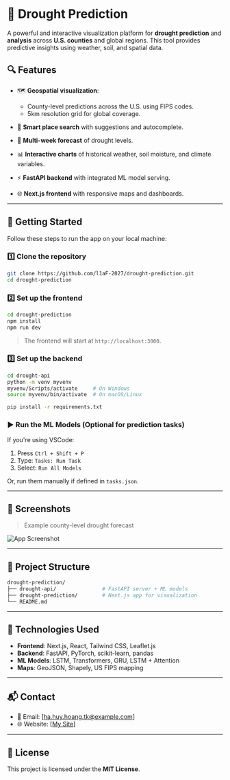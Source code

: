 # 🌵 Drought Prediction

A powerful and interactive visualization platform for **drought prediction** and **analysis** across **U.S. counties** and global regions. This tool provides predictive insights using weather, soil, and spatial data.

## 🔍 Features

* 🗺️ **Geospatial visualization**:

  * County-level predictions across the U.S. using FIPS codes.
  * 5km resolution grid for global coverage.
* 🔎 **Smart place search** with suggestions and autocomplete.
* 📆 **Multi-week forecast** of drought levels.
* 📊 **Interactive charts** of historical weather, soil moisture, and climate variables.
* ⚡ **FastAPI backend** with integrated ML model serving.
* 🌐 **Next.js frontend** with responsive maps and dashboards.

---

## 🚀 Getting Started

Follow these steps to run the app on your local machine:

### 1️⃣ Clone the repository

```bash
git clone https://github.com/l1aF-2027/drought-prediction.git
cd drought-prediction
```

### 2️⃣ Set up the **frontend**

```bash
cd drought-prediction
npm install
npm run dev
```

> The frontend will start at `http://localhost:3000`.

### 3️⃣ Set up the **backend**

```bash
cd drought-api
python -m venv myvenv
myvenv/Scripts/activate     # On Windows
source myvenv/bin/activate  # On macOS/Linux

pip install -r requirements.txt
```

### ▶️ Run the ML Models (Optional for prediction tasks)

If you're using VSCode:

1. Press `Ctrl + Shift + P`
2. Type: `Tasks: Run Task`
3. Select: `Run All Models`

Or, run them manually if defined in `tasks.json`.

---

## 📸 Screenshots

> Example county-level drought forecast

![App Screenshot](https://github.com/user-attachments/assets/a0142f91-e223-4915-9bc3-d8973cdb60e6)

---

## 📁 Project Structure

```bash
drought-prediction/
├── drought-api/               # FastAPI server + ML models
├── drought-prediction/        # Next.js app for visualization
└── README.md
```

---

## 🧠 Technologies Used

* **Frontend**: Next.js, React, Tailwind CSS, Leaflet.js
* **Backend**: FastAPI, PyTorch, scikit-learn, pandas
* **ML Models**: LSTM, Transformers, GRU, LSTM + Attention
* **Maps**: GeoJSON, Shapely, US FIPS mapping

---

## 📬 Contact

* 📧 Email: \[[ha.huy.hoang.tk@example.com](mailto:ha.huy.hoang.tk@gmail.com)]
* 🌐 Website: \[[My Site](https://l1af.vercel.app/)]

---

## 📄 License

This project is licensed under the **MIT License**.

